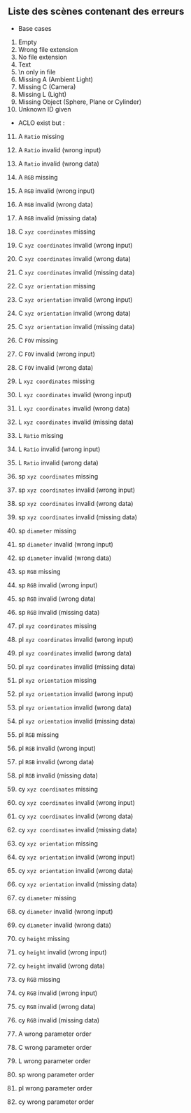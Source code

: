 ## Liste des scènes contenant des erreurs

- Base cases
1. Empty
2. Wrong file extension
3. No file extension
4. Text
5. \n only in file
6. Missing A (Ambient Light)
7. Missing C (Camera)
8. Missing L (Light)
9. Missing Object (Sphere, Plane or Cylinder)
10. Unknown ID given

- ACLO exist but :
11. A `Ratio` missing
12. A `Ratio` invalid (wrong input)
13. A `Ratio` invalid (wrong data)

14. A `RGB` missing
15. A `RGB` invalid (wrong input)
16. A `RGB` invalid (wrong data)
17. A `RGB` invalid (missing data)

18. C `xyz coordinates` missing
19. C `xyz coordinates` invalid (wrong input)
20. C `xyz coordinates` invalid (wrong data)
21. C `xyz coordinates` invalid (missing data)

22. C `xyz orientation` missing
23. C `xyz orientation` invalid (wrong input)
24. C `xyz orientation` invalid (wrong data)
25. C `xyz orientation` invalid (missing data)

26. C `FOV` missing
27. C `FOV` invalid (wrong input)
28. C `FOV` invalid (wrong data)

29. L `xyz coordinates` missing
30. L `xyz coordinates` invalid (wrong input)
31. L `xyz coordinates` invalid (wrong data)
32. L `xyz coordinates` invalid (missing data)

33. L `Ratio` missing
34. L `Ratio` invalid (wrong input)
35. L `Ratio` invalid (wrong data)

36. sp `xyz coordinates` missing
37. sp `xyz coordinates` invalid (wrong input)
38. sp `xyz coordinates` invalid (wrong data)
39. sp `xyz coordinates` invalid (missing data)

40. sp `diameter` missing
41. sp `diameter` invalid (wrong input)
42. sp `diameter` invalid (wrong data)

43. sp `RGB` missing
44. sp `RGB` invalid (wrong input)
45. sp `RGB` invalid (wrong data)
46. sp `RGB` invalid (missing data)

47. pl `xyz coordinates` missing
48. pl `xyz coordinates` invalid (wrong input)
49. pl `xyz coordinates` invalid (wrong data)
50. pl `xyz coordinates` invalid (missing data)

51. pl `xyz orientation` missing
52. pl `xyz orientation` invalid (wrong input)
53. pl `xyz orientation` invalid (wrong data)
54. pl `xyz orientation` invalid (missing data)

55. pl `RGB` missing
56. pl `RGB` invalid (wrong input)
57. pl `RGB` invalid (wrong data)
58. pl `RGB` invalid (missing data)

59. cy `xyz coordinates` missing
60. cy `xyz coordinates` invalid (wrong input)
61. cy `xyz coordinates` invalid (wrong data)
62. cy `xyz coordinates` invalid (missing data)

63. cy `xyz orientation` missing
64. cy `xyz orientation` invalid (wrong input)
65. cy `xyz orientation` invalid (wrong data)
66. cy `xyz orientation` invalid (missing data)

67. cy `diameter` missing
68. cy `diameter` invalid (wrong input)
69. cy `diameter` invalid (wrong data)

70. cy `height` missing
71. cy `height` invalid (wrong input)
72. cy `height` invalid (wrong data)

73. cy `RGB` missing
74. cy `RGB` invalid (wrong input)
75. cy `RGB` invalid (wrong data)
76. cy `RGB` invalid (missing data)

77. A wrong parameter order
78. C wrong parameter order
79. L wrong parameter order
80. sp wrong parameter order
81. pl wrong parameter order
82. cy wrong parameter order